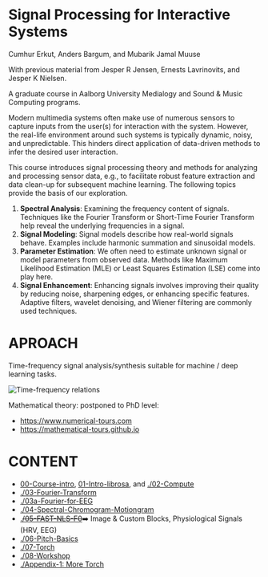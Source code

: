 Signal Processing for Interactive Systems
=========================================

Cumhur Erkut, Anders Bargum, and Mubarik Jamal Muuse

With previous material from Jesper R Jensen, Ernests Lavrinovits, and Jesper K Nielsen.

A graduate course in Aalborg University Medialogy and Sound & Music Computing programs.

Modern multimedia systems often make use of numerous sensors to capture inputs from the user(s) for interaction with the system.
However, the real-life environment around such systems is typically dynamic, noisy, and unpredictable.
This hinders direct application of data-driven methods to infer the desired user interaction.

This course introduces signal processing theory and methods for analyzing and processing sensor data, e.g., to facilitate robust feature extraction and data clean-up for subsequent machine learning. The following topics provide the basis of our exploration.

1. **Spectral Analysis**: Examining the frequency content of signals.
   Techniques like the Fourier Transform or Short-Time Fourier Transform help reveal the underlying frequencies in a signal.
2. **Signal Modeling**: Signal models describe how real-world signals behave.
   Examples include harmonic summation and  sinusoidal models.
3. **Parameter Estimation**: We often need to estimate unknown signal or model parameters from observed data.
   Methods like Maximum Likelihood Estimation (MLE) or Least Squares Estimation (LSE) come into play here.
4. **Signal Enhancement**: Enhancing signals involves improving their quality by reducing noise, sharpening edges, or enhancing specific features. Adaptive filters, wavelet denoising, and Wiener filtering are commonly used techniques.

# APROACH

Time-frequency signal analysis/synthesis suitable for machine / deep learning tasks.

![Time-frequency relations](TF.png)

Mathematical theory: postponed to PhD level:
- https://www.numerical-tours.com
- https://mathematical-tours.github.io


# CONTENT

* [00-Course-intro](https://smc-aau-cph.github.io/SPIS/00-Course-intro/README.html), [01-Intro-librosa](https://smc-aau-cph.github.io/SPIS/01-Intro-librosa/librosa-101.html), and [./02-Compute](https://smc-aau-cph.github.io/SPIS/02-Compute)
* [./03-Fourier-Transform](https://smc-aau-cph.github.io/SPIS/03-Fourier-Transform/SPIS03.html)
* [./03a-Fourier-for-EEG](https://smc-aau-cph.github.io/SPIS/03-Fourier-Transform/03-MED-EEG.html)   
* [./04-Spectral-Chromogram-Motiongram](./04-Spectral-Chromogram-Motiongram/MusicalGesturesToolbox.ipynb)
* [.~~/05-FAST-NLS-F0~~](./05-FAST-NLS-F0/)➡️ Image & Custom Blocks, Physiological Signals (HRV, EEG)
* [./06-Pitch-Basics](./06-Pitch-Basics/SPIS-06-PitchBasics.ipynb)
* [./07-Torch](https://smc-aau-cph.github.io/SPIS/07-Torch/README.html)
* [./08-Workshop](https://smc-aau-cph.github.io/SPIS/08-Workshop/README.html)
* [./Appendix-1: More Torch](./A1-Torch/TorchLossViz.ipynb)
